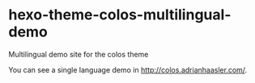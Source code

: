 # hexo-theme-colos-multilingual-demo
Multilingual demo site for the colos theme

You can see a single language demo in http://colos.adrianhaasler.com/.
